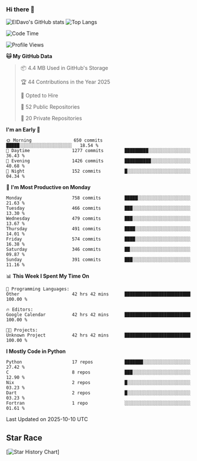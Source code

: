 ### Hi there 👋
![ElDavo's GitHub stats](https://github-readme-stats.vercel.app/api?username=ElDavoo&show_icons=true&theme=chartreuse-dark)
![Top Langs](https://github-readme-stats.vercel.app/api/top-langs/?username=ElDavoo&theme=chartreuse-dark&layout=compact)

<!--START_SECTION:waka-->
![Code Time](http://img.shields.io/badge/Code%20Time-4%2C295%20hrs%2045%20mins-blue)

![Profile Views](http://img.shields.io/badge/Profile%20Views-4-blue)

**🐱 My GitHub Data** 

> 📦 4.4 MB Used in GitHub's Storage 
 > 
> 🏆 44 Contributions in the Year 2025
 > 
> 💼 Opted to Hire
 > 
> 📜 52 Public Repositories 
 > 
> 🔑 20 Private Repositories 
 > 
**I'm an Early 🐤** 

```text
🌞 Morning                650 commits         █████░░░░░░░░░░░░░░░░░░░░   18.54 % 
🌆 Daytime                1277 commits        █████████░░░░░░░░░░░░░░░░   36.43 % 
🌃 Evening                1426 commits        ██████████░░░░░░░░░░░░░░░   40.68 % 
🌙 Night                  152 commits         █░░░░░░░░░░░░░░░░░░░░░░░░   04.34 % 
```
📅 **I'm Most Productive on Monday** 

```text
Monday                   758 commits         █████░░░░░░░░░░░░░░░░░░░░   21.63 % 
Tuesday                  466 commits         ███░░░░░░░░░░░░░░░░░░░░░░   13.30 % 
Wednesday                479 commits         ███░░░░░░░░░░░░░░░░░░░░░░   13.67 % 
Thursday                 491 commits         ████░░░░░░░░░░░░░░░░░░░░░   14.01 % 
Friday                   574 commits         ████░░░░░░░░░░░░░░░░░░░░░   16.38 % 
Saturday                 346 commits         ██░░░░░░░░░░░░░░░░░░░░░░░   09.87 % 
Sunday                   391 commits         ███░░░░░░░░░░░░░░░░░░░░░░   11.16 % 
```


📊 **This Week I Spent My Time On** 

```text
💬 Programming Languages: 
Other                    42 hrs 42 mins      █████████████████████████   100.00 % 

🔥 Editors: 
Google Calendar          42 hrs 42 mins      █████████████████████████   100.00 % 

🐱‍💻 Projects: 
Unknown Project          42 hrs 42 mins      █████████████████████████   100.00 % 
```

**I Mostly Code in Python** 

```text
Python                   17 repos            ███████░░░░░░░░░░░░░░░░░░   27.42 % 
C                        8 repos             ███░░░░░░░░░░░░░░░░░░░░░░   12.90 % 
Nix                      2 repos             █░░░░░░░░░░░░░░░░░░░░░░░░   03.23 % 
Dart                     2 repos             █░░░░░░░░░░░░░░░░░░░░░░░░   03.23 % 
Fortran                  1 repo              ░░░░░░░░░░░░░░░░░░░░░░░░░   01.61 % 
```




 Last Updated on 2025-10-10 UTC
<!--END_SECTION:waka-->

## Star Race

[![Star History Chart](https://api.star-history.com/svg?repos=ElDavoo/WhatsApp-Crypt14-Crypt15-Decrypter,ElDavoo/TuringOS,EliteAndroidApps/WhatsApp-Crypt12-Decrypter,KnugiHK/Whatsapp-Chat-Exporter&type=Date)]
